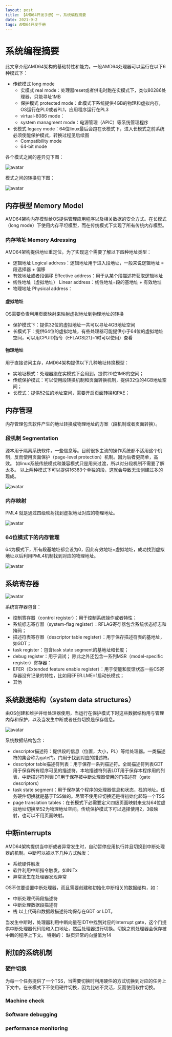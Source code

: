 ```yaml
---
layout: post
title: 【AMD64开发手册】一，系统编程摘要
date: 2021-9-2 
tags: AMD64开发手册    
---
```



# 系统编程摘要
此文章介绍AMD64架构的基础特性和能力。一般AMD64处理器可以运行在以下6种模式下：
- 传统模式 long mode
    - 实模式 real mode：处理器reset或者供电时跑在实模式下，类似80286处理器，只能寻址1MB
    - 保护模式 protected mode：此模式下系统提供4GB的物理和虚拟内存，OS运行在PL0或者PL1，应用程序运行在PL3
    - virtual-8086 mode：
    - system managment mode：电源管理（APIC）等系统管理程序
- 长模式 legacy mode：64位linux最后会跑在长模式下，进入长模式之前系统必须使能保护模式，转换过程见后续图
    - Compatibility mode
    - 64-bit mode

各个模式之间的差异见下图：

![avatar](https://raw.githubusercontent.com/arafatms/arafatms.github.io/main/images/posts/20210902-AMDChapter1/OPModes.png?raw=true)

模式之间的转换见下图：

![avatar](https://raw.githubusercontent.com/arafatms/arafatms.github.io/main/images/posts/20210902-AMDChapter1/OPModeChange.png?raw=true)


## 内存模型 Memory Model
AMD64架构内存模型给OS提供管理应用程序以及相关数据的安全方式。在长模式（long mode）下使用内存平坦模型，而在传统模式下实现了所有传统内存模型。

### 内存地址 Memory Adressing
AMD64架构提供地址重定位。为了实现这个需要了解以下四种地址类型：
- 逻辑地址 Logical address：逻辑地址用于进入段地址，一般来说逻辑地址 = 段选择器 + 偏移
- 有效地址或者段偏移 Effective address：用于从某个段描述符获取逻辑地址
- 线性地址（虚拟地址） Linear address：线性地址=段的基地址 + 有效地址
- 物理地址 Physical address：

#### 虚拟地址
OS需要负责利用页面映射来映射虚拟地址到物理地址的转换
- 保护模式下：提供32位的虚拟地址一共可以寻址4GB地址空间
- 长模式下：提供64位的虚拟地址，有些处理器可能提供小于64位的虚拟地址空间，可以用CPUID指令（EFLAGS[21]=1时可以使用）查看

#### 物理地址
用于直接访问主存，AMD64架构提供以下几种地址转换模型：
- 实地址模式：处理器跑在实模式下会用到。提供20位1MB的空间；
- 传统保护模式：可以使用段转换机制和页面转换机制，提供32位的4GB地址空间；
- 长模式：提供52位的地址空间，需要开启页面转换和PAE；

## 内存管理
内存管理包含软件产生的地址转换成物理地址的方案（段机制或者页面转换）。

### 段机制 Segmentation
源本用于隔离系统软件，一些信息等。目前很多主流的操作系统都不适用这个机制，反而使用页面保护（page-level protection）机制。因为后者更简单，高效。
如linux系统传统模式和兼容模式只是用来过渡，所以对分段机制不需要了解太多。
以上两种模式下可以提供16383个单独的段，这就会导致无法创建过多的现成。

![avatar](https://raw.githubusercontent.com/arafatms/arafatms.github.io/main/images/posts/20210902-AMDChapter1/SegmentedMemMode.png?raw=true)

### 内存映射
PML4 就是通过四级映射找到虚拟地址对应的物理地址。

![avatar](https://raw.githubusercontent.com/arafatms/arafatms.github.io/main/images/posts/20210902-AMDChapter1/PML.png?raw=true)

### 64位模式下的内存管理
64为模式下，所有段基地址都会设为0，因此有效地址=虚拟地址，成功找到虚拟地址以后利用PML4机制找到对应的物理地址。

![avatar](https://raw.githubusercontent.com/arafatms/arafatms.github.io/main/images/posts/20210902-AMDChapter1/64BitMemoryMode.png?raw=true)

## 系统寄存器

![avatar](https://raw.githubusercontent.com/arafatms/arafatms.github.io/main/images/posts/20210902-AMDChapter1/SystemRegisters.png?raw=true)

系统寄存器包含：
- 控制寄存器（control register）：用于控制系统操作或者特性；
- 系统标志寄存器（system-flag register）：RFLAG寄存器包含系统状态标志和掩码；
- 描述符表寄存器（descriptor table register）：用于保存描述符表的基地址，如GDT；
- task register：包含task state segment的基地址和长度；
- debug register：用于调试；
除此之外还包含一系列MSR（model-specific register）寄存器：
- EFER（Extended feature enable register）：用于使能和反馈状态一些CS寄存器没有记录的特性，比如用EFER.LME=1启动长模式；
- 其他


## 系统数据结构（system data structures）
由OS创建和维护并给处理器使用，当运行在保护模式下时这些数据结构用与管理内存和保护，以及当发生中断或者任务切换是保存信息。

![avatar](https://raw.githubusercontent.com/arafatms/arafatms.github.io/main/images/posts/20210902-AMDChapter1/SystemDataStructure.png?raw=true)

系统数据结构包含：
- descriptor描述符：提供段的信息（位置，大小，PL）等给处理器。一类描述符的集合称为gate门。门用于找到对应的描述符。
- descriptor table描述符列表：用于保存一系列描述符。全局描述符列表GDT用于保存所有程序可见的描述符，本地描述符列表LDT用于保存本程序用的列表，中断描述符列表IDT用于保存被中断处理器使用的门描述符（gate descriptors）
- task state segment：用于保存某个程序的处理器信息和状态，栈的地址。任务硬件切换就是基于TSS做的。尽管不使用应切换还是得初始化起码一个TSS
- page translation tables：在长模式下必需要定义四级页面映射来支持64位虚拟地址切换至52为物理地址空间。传统保护模式下可以选择使用2，3级映射，也可以不用页面映射。

## 中断interrupts
AMD64架构提供当中断或者异常发生时，自动暂停应用执行并且切换到中断处理器的机制。中断可以被以下几种方式触发：
- 系统硬件触发
- 软件利用中断指令触发，如INITx
- 异常发生在处理器发现异常

OS不仅要设置中断处理器，而且需要创建和初始化中断相关的数据结构，如：
- 中断处理代码段描述符
- 中断处理数据段描述符
- 栈
以上代码和数据段描述符均保存在GDT or LDT。

当发生中断时，处理器利用中断向量在IDT中找到对应的interrupt gate，这个门提供中断处理器代码段和入口地址，然后处理器进行切换。切换之前处理器会保存被中断的程序上下文。
特别的：
缺页异常的向量值为14

## 附加的系统机制

### 硬件切换
为每一个任务提供了一个TSS，当需要切换时利用硬件的方式切换到对应的任务上下文中。在长模式下不使用硬件切换，因为比较不灵活，反而使用软件切换。

### Machine check

### Software debugging

### performance monitoring